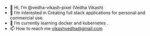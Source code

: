 - 👋 Hi, I’m @vedha-vikash-pixel (Vedha Vikash)
- 👀 I’m interested in Creating full stack applications for personal and commercial use.
- 🌱 I’m currently learning docker and kubernetes . 
- 📫 How to reach me vikashvedha@gmail.com

<!---
vedha-vikash-pixel/vedha-vikash-pixel is a ✨ special ✨ repository because its `README.md` (this file) appears on your GitHub profile.
You can click the Preview link to take a look at your changes.
--->

